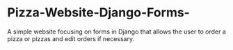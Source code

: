 # Pizza-Website-Django-Forms-

A simple website focusing on forms in Django that allows the user to order a pizza or pizzas and edit orders if necessary.
